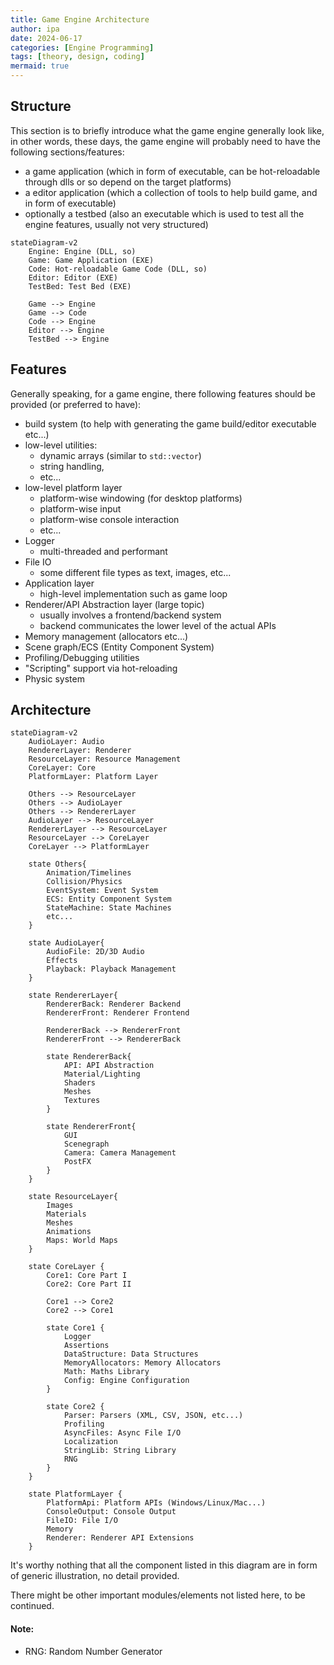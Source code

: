```yaml
---
title: Game Engine Architecture
author: ipa
date: 2024-06-17
categories: [Engine Programming]
tags: [theory, design, coding]
mermaid: true
---
```


## Structure

This section is to briefly introduce what the game engine generally look like, in other words, these days, the game engine will probably need to have the following sections/features:

- a game application (which in form of executable, can be hot-reloadable through dlls or so depend on the target platforms)
- a editor application (which a collection of tools to help build game, and in form of executable)
- optionally a testbed (also an executable which is used to test all the engine features, usually not very structured)

```mermaid
stateDiagram-v2
	Engine: Engine (DLL, so)
	Game: Game Application (EXE)
	Code: Hot-reloadable Game Code (DLL, so)
	Editor: Editor (EXE)
	TestBed: Test Bed (EXE)
	
	Game --> Engine
	Game --> Code
    Code --> Engine
    Editor --> Engine
    TestBed --> Engine
```

## Features

Generally speaking, for a game engine, there following features should be provided (or preferred to have):

- build system (to help with generating the game build/editor executable etc...)
- low-level utilities:
  - dynamic arrays (similar to `std::vector`)
  - string handling,
  - etc...
- low-level platform layer
  - platform-wise windowing (for desktop platforms)
  - platform-wise input
  - platform-wise console interaction
  - etc...
- Logger
  - multi-threaded and performant
- File IO
  - some different file types as text, images, etc...
- Application layer
  - high-level implementation such as game loop
- Renderer/API Abstraction layer (large topic)
  - usually involves a frontend/backend system
  - backend communicates the lower level of the actual APIs
- Memory management (allocators etc...)
- Scene graph/ECS (Entity Component System)
- Profiling/Debugging utilities
- "Scripting" support via hot-reloading
- Physic system

## Architecture

```mermaid
stateDiagram-v2
	AudioLayer: Audio
	RendererLayer: Renderer
	ResourceLayer: Resource Management
	CoreLayer: Core
	PlatformLayer: Platform Layer
	
	Others --> ResourceLayer
	Others --> AudioLayer
	Others --> RendererLayer
	AudioLayer --> ResourceLayer
	RendererLayer --> ResourceLayer
	ResourceLayer --> CoreLayer
	CoreLayer --> PlatformLayer
	
	state Others{
		Animation/Timelines
		Collision/Physics
		EventSystem: Event System
		ECS: Entity Component System
		StateMachine: State Machines
		etc...
	}
	
	state AudioLayer{
		AudioFile: 2D/3D Audio
		Effects
		Playback: Playback Management
	}
	
	state RendererLayer{
		RendererBack: Renderer Backend
		RendererFront: Renderer Frontend
		
		RendererBack --> RendererFront
		RendererFront --> RendererBack
		
		state RendererBack{
            API: API Abstraction
            Material/Lighting
            Shaders
            Meshes
            Textures
        }

        state RendererFront{
            GUI
            Scenegraph
            Camera: Camera Management
            PostFX
        }
	}
	
	state ResourceLayer{
		Images
		Materials
		Meshes
		Animations
		Maps: World Maps
	}
	
	state CoreLayer {
		Core1: Core Part I
		Core2: Core Part II
	
		Core1 --> Core2
		Core2 --> Core1
	
		state Core1 {
            Logger
            Assertions
            DataStructure: Data Structures
            MemoryAllocators: Memory Allocators
            Math: Maths Library
            Config: Engine Configuration
		}
		
		state Core2 {
			Parser: Parsers (XML, CSV, JSON, etc...)
            Profiling
            AsyncFiles: Async File I/O
            Localization
            StringLib: String Library
            RNG
		}
	}
	
	state PlatformLayer {
        PlatformApi: Platform APIs (Windows/Linux/Mac...)
        ConsoleOutput: Console Output
        FileIO: File I/O
        Memory
        Renderer: Renderer API Extensions 
    }
```

It's worthy nothing that all the component listed in this diagram are in form of generic illustration, no detail provided.

There might be other important modules/elements not listed here, to be continued.

#### Note:

- RNG: Random Number Generator
